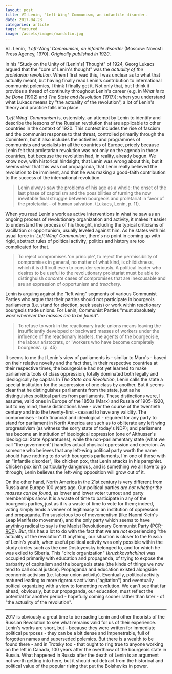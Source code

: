 ```yaml
---
layout: post
title: VI Lenin, 'Left-Wing' Communism, an infantile disorder.
date: 2017-04-23
categories: article
tags: featured
image: /assets/images/mandolin.jpg
---
```


V.I. Lenin, *'Left-Wing' Communism, an infantile disorder* (Moscow:
Novosti Press Agency, 1970). *Originally published in 1920*.

In his "Study on the Unity of [Lenin's] Thought" of 1924, Georg Lukacs
argued that the "core of Lenin's thought" was the *actuality of the
proletarian revolution*. When I first read this, I was unclear as to
what that actually meant, but having finally read Lenin's contribution
to international communist polemics, I think I finally get it. Not only
that, but I think it provides a thread of continuity throughout Lenin's career
(e.g. in *What is to be Done* (1902) and *The State and Revolution*
(1917)); when you understand what Lukacs means by "the actuality of the
revolution", a lot of Lenin's theory and practice falls into place.

*'Left Wing' Communism* is, ostensibly, an attempt by Lenin to identify
and describe the lessons of the Russian revolution that are applicable
to other countries in the context of 1920. This context includes the
rise of fascism and the communist response to that threat, controlled
primarily through the Comintern, but it also includes the activities and
programmes of communists and socialists in all the countries of Europe,
pricely because Lenin felt that proletarian revolution was not only on
the agenda in those countries, but because the revolution had, in
reality, already begun. We know now, with historical hindsight, that
Lenin was wrong about this, but it seems clear that this was not
propaganda, that Lenin really believed the revolution to be imminent,
and that he was making a good-faith contribution to the success of the
international revolution.

> Lenin always saw the problems of his age as a whole: the onset of the
> last phase of capitalism and the possibilities of turning the now
> inevitable final struggle between bourgeois and proletariat in favor
> of the proletariat - of human salvation. (Lukacs, Lenin, p. 11).

When you read Lenin's work as active interventions in what he saw as an
ongoing process of revolutionary organization and activity, it makes it
easier to understand the process of his thought, including the typical
criticisms of vacillation or opportunism, usually leveled against him.
As he states with his usual force in *'Left Wing' Communism*, there's no
point in coming up with rigid, abstract rules of political activity;
politics and history are too complicated for that.

>To reject compromises 'on principle', to reject the permissibility of
>compromises in general, no matter of what kind, is childishness, which
>it is difficult even to consider seriously. A political leader who
>desires to be useful to the revolutionary proletariat must be able to
>distinghuish *concrete* cases of compromises that are inexcusable and
>are an expression of opportunism and *treachery*.

Lenin is arguing against the "left wing" segments of various Communist
Parties who argue that their parties should not participate in bourgeois
parliaments (i.e. stand for election, seek seats) or work within
reactionary bourgeois trade unions. For Lenin, Communist Parties "must absolutely *work wherever the masses are to be found*".

>To refuse to work in the reactionary trade unions means leaving the
>insufficiently developed or backward masses of workers under the
>influence of the reactionary leaders, the agents of the bourgeoisie,
>the labour aristocrats, or 'workers who have become completely
>bourgeois'. (p. 45)

It seems to me that Lenin's view of parliaments is - similar to Marx's -
based on their relative novelty and the fact that, in their respective
countries at their respective times, the bourgeoisie had not yet learned
to make parliaments tools of class oppression, totally dominated both
legally and ideologically by capital. In *The State and Revolution*,
Lenin calls the state a special institution for the suppression of one
class by another. But it seems clear that he distinguishes parliaments
from the state, just as he distinguishes political parties from
parliaments. These distinctions were, I assume, valid ones in Europe of
the 1850s (Marx) and Russia of 1905-1920, but to my mind, these
distinctions have - over the course of the twentieth century and into
the twenty-first - ceased to have any validity. The compromises - both
financial and ideological - required for any party to stand for
parliament in North America are such as to obliterate any left wing
progressivism (as witness the sorry state of today's NDP); and
parliament has become an institution of ideological oppression (one of
Althusser's Ideological State Apparatuses), while the non-parliamentary
state (what we call "the government") handles actual physical oppression
and coercion. As someone who believes that any left-wing political party
worth the name should have nothing to do with bourgeois parliaments, I'm
one of those with an "infantile disorder", like chicken pox, that Lenin
attacks in his pamphlet. Chicken pox isn't particularly dangerous, and
is something we all have to go through; Lenin believes the left-wing
opposition will grow out of it.

On the other hand, North America in the
21st century is very different from Russia and Europe 100 years ago. Our
political parties *are not whether the masses can be found*, as lower
and lower voter turnout and party memberships show. It is a waste of
time to participate in any of the bourgeois parties, just as it is a
waste of time to vote for them; indeed, voting simply lends a veneer of
legitimacy to an institution of oppression and propaganda. I'm
suspicious too of movementism (like Naomi Klein's Leap Manifesto
movement), and the only party which seems to have anything radical to
say is the Maoist Revolutionary Communist Party ([PCR-RCP](http://www.pcr-rcp.ca/)). *But*, this has a lot to do with the fact that we are *not* experiencing "the actuality of the revolution". If anything, our situation is closer to the Russia of Lenin's youth, when useful political activity was only possible within the study circles such as the one Dostoyevsky belonged to, and for which he was exiled to Siberia. This "circle organization" (*kruzhkovshchina*) was occupied primarily with education and propaganda, of trying to expose the barbarity of capitalism and the bourgeois state (the kinds of things we now tend to call social justice). Propaganda and education existed alongside economic activism (i.e. labour union activity). Eventually, political activity matured leading to more rigorous activism ("agitation") and eventually poltical organizing with a view to fomenting revolution. We can't see that far ahead, obviously, but our propaganda, our education, must reflect the potential for another period - hopefully coming sooner rather than later - of "the actuality of the revolution".

------

2017 is obviously a great time to be reading Lenin and other theorists
of the Russian Revolution to see what remains valid for us of their
experience. Lenin's works are short, but - because they were written for
immediate political purposes - they can be a bit dense and impenetrable,
full of forgotten names and superseded polemics. But there is a wealth
to be found there - and in Trotsky too - that ought to ring true to
anyone working on the left in Canada, 100 years after the overthrow of
the bourgeois state in Russia. What happened in Russia after the death
of Lenin is an argument not worth getting into here, but it should not
detract from the historical and political value of the popular rising
that put the Bolsheviks in power.
